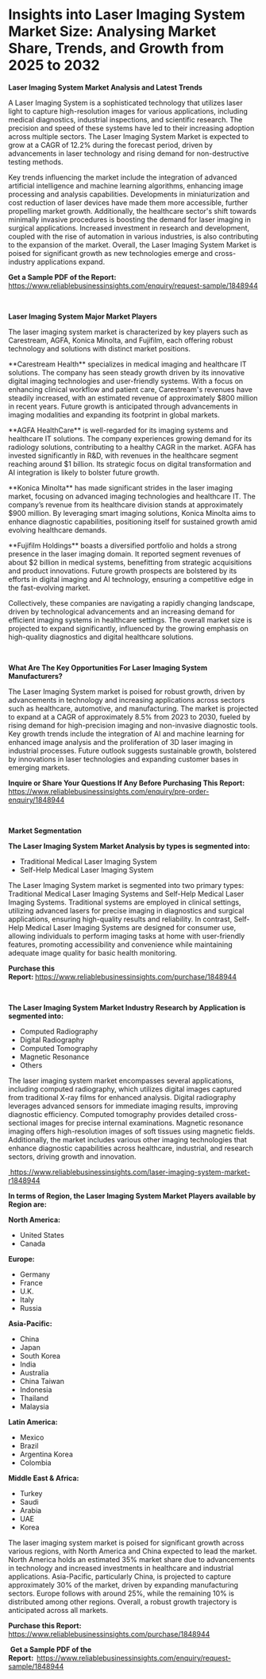 <p><h1>Insights into Laser Imaging System Market Size: Analysing Market Share, Trends, and Growth from 2025 to 2032</h1></p><p><strong>Laser Imaging System Market Analysis and Latest Trends</strong></p>
<p><p>A Laser Imaging System is a sophisticated technology that utilizes laser light to capture high-resolution images for various applications, including medical diagnostics, industrial inspections, and scientific research. The precision and speed of these systems have led to their increasing adoption across multiple sectors. The Laser Imaging System Market is expected to grow at a CAGR of 12.2% during the forecast period, driven by advancements in laser technology and rising demand for non-destructive testing methods.</p><p>Key trends influencing the market include the integration of advanced artificial intelligence and machine learning algorithms, enhancing image processing and analysis capabilities. Developments in miniaturization and cost reduction of laser devices have made them more accessible, further propelling market growth. Additionally, the healthcare sector's shift towards minimally invasive procedures is boosting the demand for laser imaging in surgical applications. Increased investment in research and development, coupled with the rise of automation in various industries, is also contributing to the expansion of the market. Overall, the Laser Imaging System Market is poised for significant growth as new technologies emerge and cross-industry applications expand.</p></p>
<p><strong>Get a Sample PDF of the Report:&nbsp;</strong> <a href="https://www.reliablebusinessinsights.com/enquiry/request-sample/1848944?utm_campaign=3356&utm_medium=2&utm_source=Github&utm_content=ia&utm_term=13042025&utm_id=laser-imaging-system">https://www.reliablebusinessinsights.com/enquiry/request-sample/1848944</a></p>
<p>&nbsp;</p>
<p><strong>Laser Imaging System Major Market Players</strong></p>
<p><p>The laser imaging system market is characterized by key players such as Carestream, AGFA, Konica Minolta, and Fujifilm, each offering robust technology and solutions with distinct market positions.</p><p>**Carestream Health** specializes in medical imaging and healthcare IT solutions. The company has seen steady growth driven by its innovative digital imaging technologies and user-friendly systems. With a focus on enhancing clinical workflow and patient care, Carestream's revenues have steadily increased, with an estimated revenue of approximately $800 million in recent years. Future growth is anticipated through advancements in imaging modalities and expanding its footprint in global markets.</p><p>**AGFA HealthCare** is well-regarded for its imaging systems and healthcare IT solutions. The company experiences growing demand for its radiology solutions, contributing to a healthy CAGR in the market. AGFA has invested significantly in R&D, with revenues in the healthcare segment reaching around $1 billion. Its strategic focus on digital transformation and AI integration is likely to bolster future growth.</p><p>**Konica Minolta** has made significant strides in the laser imaging market, focusing on advanced imaging technologies and healthcare IT. The company’s revenue from its healthcare division stands at approximately $900 million. By leveraging smart imaging solutions, Konica Minolta aims to enhance diagnostic capabilities, positioning itself for sustained growth amid evolving healthcare demands.</p><p>**Fujifilm Holdings** boasts a diversified portfolio and holds a strong presence in the laser imaging domain. It reported segment revenues of about $2 billion in medical systems, benefitting from strategic acquisitions and product innovations. Future growth prospects are bolstered by its efforts in digital imaging and AI technology, ensuring a competitive edge in the fast-evolving market.</p><p>Collectively, these companies are navigating a rapidly changing landscape, driven by technological advancements and an increasing demand for efficient imaging systems in healthcare settings. The overall market size is projected to expand significantly, influenced by the growing emphasis on high-quality diagnostics and digital healthcare solutions.</p></p>
<p>&nbsp;</p>
<p><strong>What Are The Key Opportunities For Laser Imaging System Manufacturers?</strong></p>
<p><p>The Laser Imaging System market is poised for robust growth, driven by advancements in technology and increasing applications across sectors such as healthcare, automotive, and manufacturing. The market is projected to expand at a CAGR of approximately 8.5% from 2023 to 2030, fueled by rising demand for high-precision imaging and non-invasive diagnostic tools. Key growth trends include the integration of AI and machine learning for enhanced image analysis and the proliferation of 3D laser imaging in industrial processes. Future outlook suggests sustainable growth, bolstered by innovations in laser technologies and expanding customer bases in emerging markets.</p></p>
<p><strong>Inquire or Share Your Questions If Any Before Purchasing This Report:</strong> <a href="https://www.reliablebusinessinsights.com/enquiry/pre-order-enquiry/1848944?utm_campaign=3356&utm_medium=2&utm_source=Github&utm_content=ia&utm_term=13042025&utm_id=laser-imaging-system">https://www.reliablebusinessinsights.com/enquiry/pre-order-enquiry/1848944</a></p>
<p>&nbsp;</p>
<p><strong>Market Segmentation</strong></p>
<p><strong>The Laser Imaging System Market Analysis by types is segmented into:</strong></p>
<p><ul><li>Traditional Medical Laser Imaging System</li><li>Self-Help Medical Laser Imaging System</li></ul></p>
<p><p>The Laser Imaging System market is segmented into two primary types: Traditional Medical Laser Imaging Systems and Self-Help Medical Laser Imaging Systems. Traditional systems are employed in clinical settings, utilizing advanced lasers for precise imaging in diagnostics and surgical applications, ensuring high-quality results and reliability. In contrast, Self-Help Medical Laser Imaging Systems are designed for consumer use, allowing individuals to perform imaging tasks at home with user-friendly features, promoting accessibility and convenience while maintaining adequate image quality for basic health monitoring.</p></p>
<p><strong>Purchase this Report:&nbsp;</strong><a href="https://www.reliablebusinessinsights.com/purchase/1848944?utm_campaign=3356&utm_medium=2&utm_source=Github&utm_content=ia&utm_term=13042025&utm_id=laser-imaging-system">https://www.reliablebusinessinsights.com/purchase/1848944</a></p>
<p>&nbsp;</p>
<p><strong>The Laser Imaging System Market Industry Research by Application is segmented into:</strong></p>
<p><ul><li>Computed Radiography</li><li>Digital Radiography</li><li>Computed Tomography</li><li>Magnetic Resonance</li><li>Others</li></ul></p>
<p><p>The laser imaging system market encompasses several applications, including computed radiography, which utilizes digital images captured from traditional X-ray films for enhanced analysis. Digital radiography leverages advanced sensors for immediate imaging results, improving diagnostic efficiency. Computed tomography provides detailed cross-sectional images for precise internal examinations. Magnetic resonance imaging offers high-resolution images of soft tissues using magnetic fields. Additionally, the market includes various other imaging technologies that enhance diagnostic capabilities across healthcare, industrial, and research sectors, driving growth and innovation.</p></p>
<p><a href="https://www.reliablebusinessinsights.com/laser-imaging-system-market-r1848944?utm_campaign=3356&utm_medium=2&utm_source=Github&utm_content=ia&utm_term=13042025&utm_id=laser-imaging-system">&nbsp;https://www.reliablebusinessinsights.com/laser-imaging-system-market-r1848944</a></p>
<p><strong>In terms of Region, the Laser Imaging System Market Players available by Region are:</strong></p>
<p>
    <p> <strong> North America: </strong>
        <ul>
            <li>United States</li>
            <li>Canada</li>
        </ul>
        </p> 
    <p> <strong> Europe: </strong>
        <ul>
            <li>Germany</li>
            <li>France</li>
            <li>U.K.</li>
            <li>Italy</li>
            <li>Russia</li>
        </ul>
        </p> 
    <p> <strong> Asia-Pacific: </strong>
        <ul>
            <li>China</li>
            <li>Japan</li>
            <li>South Korea</li>
            <li>India</li>
            <li>Australia</li>
            <li>China Taiwan</li>
            <li>Indonesia</li>
            <li>Thailand</li>
            <li>Malaysia</li>
        </ul>
        </p> 
    <p> <strong> Latin America: </strong>
        <ul>
            <li>Mexico</li>
            <li>Brazil</li>
            <li>Argentina Korea</li>
            <li>Colombia</li>
        </ul>
        </p> 
    <p> <strong> Middle East & Africa: </strong>
        <ul>
            <li>Turkey</li>
            <li>Saudi</li>
            <li>Arabia</li>
            <li>UAE</li>
            <li>Korea</li>
        </ul>
    </p>
    </p>
<p><p>The laser imaging system market is poised for significant growth across various regions, with North America and China expected to lead the market. North America holds an estimated 35% market share due to advancements in technology and increased investments in healthcare and industrial applications. Asia-Pacific, particularly China, is projected to capture approximately 30% of the market, driven by expanding manufacturing sectors. Europe follows with around 25%, while the remaining 10% is distributed among other regions. Overall, a robust growth trajectory is anticipated across all markets.</p></p>
<p><strong>Purchase this Report: </strong><a href="https://www.reliablebusinessinsights.com/purchase/1848944?utm_campaign=3356&utm_medium=2&utm_source=Github&utm_content=ia&utm_term=13042025&utm_id=laser-imaging-system">https://www.reliablebusinessinsights.com/purchase/1848944</a></p>
<p>&nbsp;<strong>Get a Sample PDF of the Report:&nbsp;&nbsp;</strong><a href="https://www.reliablebusinessinsights.com/enquiry/request-sample/1848944?utm_campaign=3356&utm_medium=2&utm_source=Github&utm_content=ia&utm_term=13042025&utm_id=laser-imaging-system">https://www.reliablebusinessinsights.com/enquiry/request-sample/1848944</a></p>
<p><strong></strong></p>
<p><p></p><p></p><p></p></p>